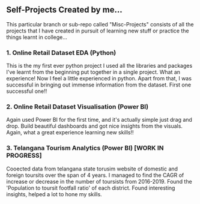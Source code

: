 ## Self-Projects Created by me...

This particular branch or sub-repo called "Misc-Projects" consists of all the projects that I have created in pursuit of learning new stuff or practice the things learnt in college...

### 1. Online Retail Dataset EDA (Python)

This is the my first ever python project I used all the libraries and packages I've learnt from the beginning put together in a single project. What an experience! Now I feel a little experienced in python. Apart from that, I was successful in bringing out immense information from the dataset. First one successful one!!

### 2. Online Retail Dataset Visualisation (Power BI)

Again used Power BI for the first time, and it's actually simple just drag and drop. Build beautiful dashboards and got nice insights from the visuals. Again, what a great experience learning new skills!!

### 3. Telangana Tourism Analytics (Power BI) [WORK IN PROGRESS]

Cooected data from telangana state torusim website of domestic and foreign toursits over the span of 4 years. I managed to find the CAGR of increase or decrease in the number of toursists from 2016-2019. Found the 'Population to toursit footfall ratio' of each district. Found interesting insights, helped a lot to hone my skills.
